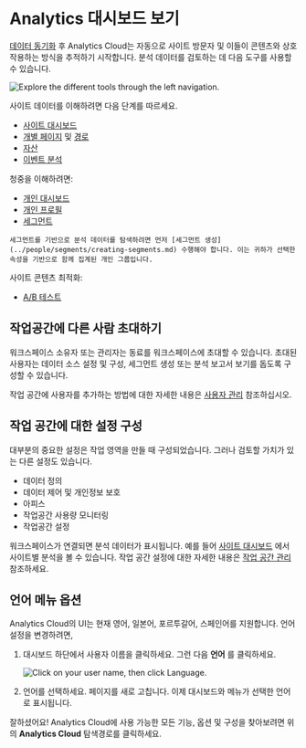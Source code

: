 # Analytics 대시보드 보기

[데이터 동기화](./connecting-liferay-dxp-to-analytics-cloud.md) 후 Analytics Cloud는 자동으로 사이트 방문자 및 이들이 콘텐츠와 상호 작용하는 방식을 추적하기 시작합니다. 분석 데이터를 검토하는 데 다음 도구를 사용할 수 있습니다.

![Explore the different tools through the left navigation.](viewing-the-analytics-dashboard/images/01.png)

사이트 데이터를 이해하려면 다음 단계를 따르세요.

* [사이트 대시보드](../touchpoints/sites-dashboard.md)
* [개별 페이지](../touchpoints/pages/pages.md) 및 [경로](../touchpoints/pages/paths.md) 
* [자산](../touchpoints/assets.md)
* [이벤트 분석](../touchpoints/events/events-analysis.md)

청중을 이해하려면:

* [개인 대시보드](../people/individuals/individuals-dashboard.md)
* [개인 프로필](../people/individuals/individual-profiles.md)
* [세그먼트](../people/segments/segments.md)

```{note}
세그먼트를 기반으로 분석 데이터를 탐색하려면 먼저 [세그먼트 생성](../people/segments/creating-segments.md) 수행해야 합니다. 이는 귀하가 선택한 속성을 기반으로 함께 집계된 개인 그룹입니다.
```

사이트 콘텐츠 최적화:

* [A/B 테스트](../optimization/a-b-testing.md)

## 작업공간에 다른 사람 초대하기

워크스페이스 소유자 또는 관리자는 동료를 워크스페이스에 초대할 수 있습니다. 초대된 사용자는 데이터 소스 설정 및 구성, 세그먼트 생성 또는 분석 보고서 보기를 돕도록 구성할 수 있습니다.

작업 공간에 사용자를 추가하는 방법에 대한 자세한 내용은 [사용자 관리](../workspace-settings/managing-users.md) 참조하십시오.

## 작업 공간에 대한 설정 구성

대부분의 중요한 설정은 작업 영역을 만들 때 구성되었습니다. 그러나 검토할 가치가 있는 다른 설정도 있습니다.

* 데이터 정의
* 데이터 제어 및 개인정보 보호
* 아피스
* 작업공간 사용량 모니터링
* 작업공간 설정

워크스페이스가 연결되면 분석 데이터가 표시됩니다. 예를 들어 [사이트 대시보드](../touchpoints/sites-dashboard.md) 에서 사이트별 분석을 볼 수 있습니다. 작업 공간 설정에 대한 자세한 내용은 [작업 공간 관리](../workspace-settings/managing-workspaces.md) 참조하세요.

## 언어 메뉴 옵션

Analytics Cloud의 UI는 현재 영어, 일본어, 포르투갈어, 스페인어를 지원합니다. 언어 설정을 변경하려면,

1. 대시보드 하단에서 사용자 이름을 클릭하세요. 그런 다음 **언어** 를 클릭하세요.

   ![Click on your user name, then click Language.](./viewing-the-analytics-dashboard/images/02.png)

1. 언어를 선택하세요. 페이지를 새로 고칩니다. 이제 대시보드와 메뉴가 선택한 언어로 표시됩니다.

잘하셨어요! Analytics Cloud에 사용 가능한 모든 기능, 옵션 및 구성을 찾아보려면 위의 **Analytics Cloud** 탐색경로를 클릭하세요.

